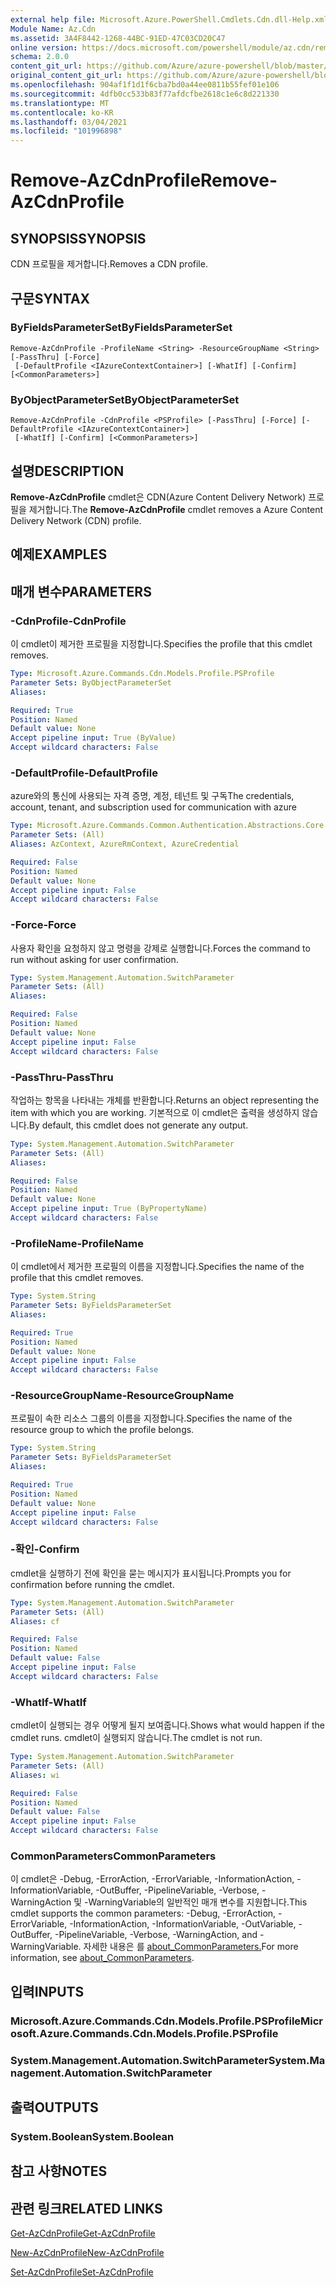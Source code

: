 ```yaml
---
external help file: Microsoft.Azure.PowerShell.Cmdlets.Cdn.dll-Help.xml
Module Name: Az.Cdn
ms.assetid: 3A4F8442-1268-44BC-91ED-47C03CD20C47
online version: https://docs.microsoft.com/powershell/module/az.cdn/remove-azcdnprofile
schema: 2.0.0
content_git_url: https://github.com/Azure/azure-powershell/blob/master/src/Cdn/Cdn/help/Remove-AzCdnProfile.md
original_content_git_url: https://github.com/Azure/azure-powershell/blob/master/src/Cdn/Cdn/help/Remove-AzCdnProfile.md
ms.openlocfilehash: 904af1f1d1f6cba7bd0a44ee0811b55fef01e106
ms.sourcegitcommit: 4dfb0cc533b83f77afdcfbe2618c1e6c8d221330
ms.translationtype: MT
ms.contentlocale: ko-KR
ms.lasthandoff: 03/04/2021
ms.locfileid: "101996898"
---
```

# <span data-ttu-id="94571-101">Remove-AzCdnProfile</span><span class="sxs-lookup"><span data-stu-id="94571-101">Remove-AzCdnProfile</span></span>

## <span data-ttu-id="94571-102">SYNOPSIS</span><span class="sxs-lookup"><span data-stu-id="94571-102">SYNOPSIS</span></span>
<span data-ttu-id="94571-103">CDN 프로필을 제거합니다.</span><span class="sxs-lookup"><span data-stu-id="94571-103">Removes a CDN profile.</span></span>

## <span data-ttu-id="94571-104">구문</span><span class="sxs-lookup"><span data-stu-id="94571-104">SYNTAX</span></span>

### <span data-ttu-id="94571-105">ByFieldsParameterSet</span><span class="sxs-lookup"><span data-stu-id="94571-105">ByFieldsParameterSet</span></span>
```
Remove-AzCdnProfile -ProfileName <String> -ResourceGroupName <String> [-PassThru] [-Force]
 [-DefaultProfile <IAzureContextContainer>] [-WhatIf] [-Confirm] [<CommonParameters>]
```

### <span data-ttu-id="94571-106">ByObjectParameterSet</span><span class="sxs-lookup"><span data-stu-id="94571-106">ByObjectParameterSet</span></span>
```
Remove-AzCdnProfile -CdnProfile <PSProfile> [-PassThru] [-Force] [-DefaultProfile <IAzureContextContainer>]
 [-WhatIf] [-Confirm] [<CommonParameters>]
```

## <span data-ttu-id="94571-107">설명</span><span class="sxs-lookup"><span data-stu-id="94571-107">DESCRIPTION</span></span>
<span data-ttu-id="94571-108">**Remove-AzCdnProfile** cmdlet은 CDN(Azure Content Delivery Network) 프로필을 제거합니다.</span><span class="sxs-lookup"><span data-stu-id="94571-108">The **Remove-AzCdnProfile** cmdlet removes a Azure Content Delivery Network (CDN) profile.</span></span>

## <span data-ttu-id="94571-109">예제</span><span class="sxs-lookup"><span data-stu-id="94571-109">EXAMPLES</span></span>

## <span data-ttu-id="94571-110">매개 변수</span><span class="sxs-lookup"><span data-stu-id="94571-110">PARAMETERS</span></span>

### <span data-ttu-id="94571-111">-CdnProfile</span><span class="sxs-lookup"><span data-stu-id="94571-111">-CdnProfile</span></span>
<span data-ttu-id="94571-112">이 cmdlet이 제거한 프로필을 지정합니다.</span><span class="sxs-lookup"><span data-stu-id="94571-112">Specifies the profile that this cmdlet removes.</span></span>

```yaml
Type: Microsoft.Azure.Commands.Cdn.Models.Profile.PSProfile
Parameter Sets: ByObjectParameterSet
Aliases:

Required: True
Position: Named
Default value: None
Accept pipeline input: True (ByValue)
Accept wildcard characters: False
```

### <span data-ttu-id="94571-113">-DefaultProfile</span><span class="sxs-lookup"><span data-stu-id="94571-113">-DefaultProfile</span></span>
<span data-ttu-id="94571-114">azure와의 통신에 사용되는 자격 증명, 계정, 테넌트 및 구독</span><span class="sxs-lookup"><span data-stu-id="94571-114">The credentials, account, tenant, and subscription used for communication with azure</span></span>

```yaml
Type: Microsoft.Azure.Commands.Common.Authentication.Abstractions.Core.IAzureContextContainer
Parameter Sets: (All)
Aliases: AzContext, AzureRmContext, AzureCredential

Required: False
Position: Named
Default value: None
Accept pipeline input: False
Accept wildcard characters: False
```

### <span data-ttu-id="94571-115">-Force</span><span class="sxs-lookup"><span data-stu-id="94571-115">-Force</span></span>
<span data-ttu-id="94571-116">사용자 확인을 요청하지 않고 명령을 강제로 실행합니다.</span><span class="sxs-lookup"><span data-stu-id="94571-116">Forces the command to run without asking for user confirmation.</span></span>

```yaml
Type: System.Management.Automation.SwitchParameter
Parameter Sets: (All)
Aliases:

Required: False
Position: Named
Default value: None
Accept pipeline input: False
Accept wildcard characters: False
```

### <span data-ttu-id="94571-117">-PassThru</span><span class="sxs-lookup"><span data-stu-id="94571-117">-PassThru</span></span>
<span data-ttu-id="94571-118">작업하는 항목을 나타내는 개체를 반환합니다.</span><span class="sxs-lookup"><span data-stu-id="94571-118">Returns an object representing the item with which you are working.</span></span>
<span data-ttu-id="94571-119">기본적으로 이 cmdlet은 출력을 생성하지 않습니다.</span><span class="sxs-lookup"><span data-stu-id="94571-119">By default, this cmdlet does not generate any output.</span></span>

```yaml
Type: System.Management.Automation.SwitchParameter
Parameter Sets: (All)
Aliases:

Required: False
Position: Named
Default value: None
Accept pipeline input: True (ByPropertyName)
Accept wildcard characters: False
```

### <span data-ttu-id="94571-120">-ProfileName</span><span class="sxs-lookup"><span data-stu-id="94571-120">-ProfileName</span></span>
<span data-ttu-id="94571-121">이 cmdlet에서 제거한 프로필의 이름을 지정합니다.</span><span class="sxs-lookup"><span data-stu-id="94571-121">Specifies the name of the profile that this cmdlet removes.</span></span>

```yaml
Type: System.String
Parameter Sets: ByFieldsParameterSet
Aliases:

Required: True
Position: Named
Default value: None
Accept pipeline input: False
Accept wildcard characters: False
```

### <span data-ttu-id="94571-122">-ResourceGroupName</span><span class="sxs-lookup"><span data-stu-id="94571-122">-ResourceGroupName</span></span>
<span data-ttu-id="94571-123">프로필이 속한 리소스 그룹의 이름을 지정합니다.</span><span class="sxs-lookup"><span data-stu-id="94571-123">Specifies the name of the resource group to which the profile belongs.</span></span>

```yaml
Type: System.String
Parameter Sets: ByFieldsParameterSet
Aliases:

Required: True
Position: Named
Default value: None
Accept pipeline input: False
Accept wildcard characters: False
```

### <span data-ttu-id="94571-124">-확인</span><span class="sxs-lookup"><span data-stu-id="94571-124">-Confirm</span></span>
<span data-ttu-id="94571-125">cmdlet을 실행하기 전에 확인을 묻는 메시지가 표시됩니다.</span><span class="sxs-lookup"><span data-stu-id="94571-125">Prompts you for confirmation before running the cmdlet.</span></span>

```yaml
Type: System.Management.Automation.SwitchParameter
Parameter Sets: (All)
Aliases: cf

Required: False
Position: Named
Default value: False
Accept pipeline input: False
Accept wildcard characters: False
```

### <span data-ttu-id="94571-126">-WhatIf</span><span class="sxs-lookup"><span data-stu-id="94571-126">-WhatIf</span></span>
<span data-ttu-id="94571-127">cmdlet이 실행되는 경우 어떻게 될지 보여줍니다.</span><span class="sxs-lookup"><span data-stu-id="94571-127">Shows what would happen if the cmdlet runs.</span></span>
<span data-ttu-id="94571-128">cmdlet이 실행되지 않습니다.</span><span class="sxs-lookup"><span data-stu-id="94571-128">The cmdlet is not run.</span></span>

```yaml
Type: System.Management.Automation.SwitchParameter
Parameter Sets: (All)
Aliases: wi

Required: False
Position: Named
Default value: False
Accept pipeline input: False
Accept wildcard characters: False
```

### <span data-ttu-id="94571-129">CommonParameters</span><span class="sxs-lookup"><span data-stu-id="94571-129">CommonParameters</span></span>
<span data-ttu-id="94571-130">이 cmdlet은 -Debug, -ErrorAction, -ErrorVariable, -InformationAction, -InformationVariable, -OutBuffer, -PipelineVariable, -Verbose, -WarningAction 및 -WarningVariable의 일반적인 매개 변수를 지원합니다.</span><span class="sxs-lookup"><span data-stu-id="94571-130">This cmdlet supports the common parameters: -Debug, -ErrorAction, -ErrorVariable, -InformationAction, -InformationVariable, -OutVariable, -OutBuffer, -PipelineVariable, -Verbose, -WarningAction, and -WarningVariable.</span></span> <span data-ttu-id="94571-131">자세한 내용은 를 [about_CommonParameters.](http://go.microsoft.com/fwlink/?LinkID=113216)</span><span class="sxs-lookup"><span data-stu-id="94571-131">For more information, see [about_CommonParameters](http://go.microsoft.com/fwlink/?LinkID=113216).</span></span>

## <span data-ttu-id="94571-132">입력</span><span class="sxs-lookup"><span data-stu-id="94571-132">INPUTS</span></span>

### <span data-ttu-id="94571-133">Microsoft.Azure.Commands.Cdn.Models.Profile.PSProfile</span><span class="sxs-lookup"><span data-stu-id="94571-133">Microsoft.Azure.Commands.Cdn.Models.Profile.PSProfile</span></span>

### <span data-ttu-id="94571-134">System.Management.Automation.SwitchParameter</span><span class="sxs-lookup"><span data-stu-id="94571-134">System.Management.Automation.SwitchParameter</span></span>

## <span data-ttu-id="94571-135">출력</span><span class="sxs-lookup"><span data-stu-id="94571-135">OUTPUTS</span></span>

### <span data-ttu-id="94571-136">System.Boolean</span><span class="sxs-lookup"><span data-stu-id="94571-136">System.Boolean</span></span>

## <span data-ttu-id="94571-137">참고 사항</span><span class="sxs-lookup"><span data-stu-id="94571-137">NOTES</span></span>

## <span data-ttu-id="94571-138">관련 링크</span><span class="sxs-lookup"><span data-stu-id="94571-138">RELATED LINKS</span></span>

[<span data-ttu-id="94571-139">Get-AzCdnProfile</span><span class="sxs-lookup"><span data-stu-id="94571-139">Get-AzCdnProfile</span></span>](./Get-AzCdnProfile.md)

[<span data-ttu-id="94571-140">New-AzCdnProfile</span><span class="sxs-lookup"><span data-stu-id="94571-140">New-AzCdnProfile</span></span>](./New-AzCdnProfile.md)

[<span data-ttu-id="94571-141">Set-AzCdnProfile</span><span class="sxs-lookup"><span data-stu-id="94571-141">Set-AzCdnProfile</span></span>](./Set-AzCdnProfile.md)


